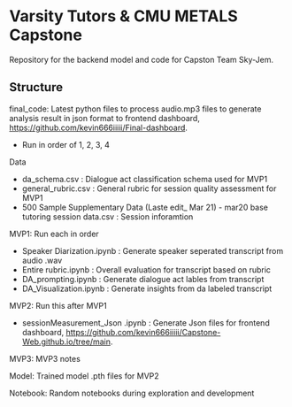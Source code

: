 # Varsity Tutors & CMU METALS Capstone
Repository for the backend model and code for Capston Team Sky-Jem.


## Structure
final_code: Latest python files to process audio.mp3 files to generate analysis result in json format to frontend dashboard, https://github.com/kevin666iiiii/Final-dashboard.
  - Run in order of 1, 2, 3, 4
    
Data
  - da_schema.csv : Dialogue act classification schema used for MVP1
  - general_rubric.csv : General rubric for session quality assessment for MVP1
  - 500 Sample Supplementary Data (Laste edit_ Mar 21) - mar20 base tutoring session data.csv : Session inforamtion
    
MVP1: Run each in order 
  - Speaker Diarization.ipynb : Generate speaker seperated transcript from audio .wav
  - Entire rubric.ipynb : Overall evaluation for transcript based on rubric
  - DA_prompting.ipynb : Generate dialogue act lables from transcript
  - DA_Visualization.ipynb : Generate insights from da labeled transcript

MVP2: Run this after MVP1 
  - sessionMeasurement_Json .ipynb : Generate Json files for frontend dashboard, https://github.com/kevin666iiiii/Capstone-Web.github.io/tree/main.

MVP3: MVP3 notes

Model: Trained model .pth files for MVP2
    
Notebook: Random notebooks during exploration and development 

